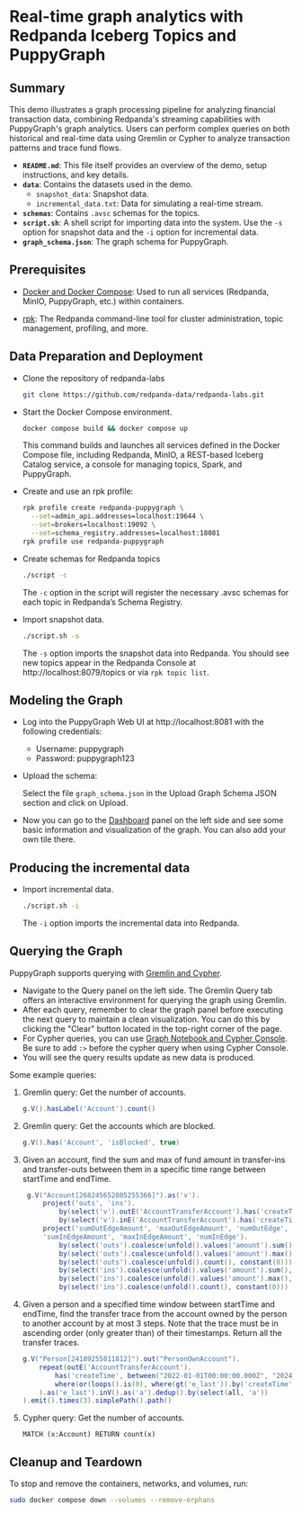 # Real-time graph analytics with Redpanda Iceberg Topics and PuppyGraph

## Summary

This demo illustrates a graph processing pipeline for analyzing financial transaction data, combining Redpanda's streaming capabilities with PuppyGraph's graph analytics. Users can perform complex queries on both historical and real-time data using Gremlin or Cypher to analyze transaction patterns and trace fund flows.


* **`README.md`**: This file itself provides an overview of the demo, setup instructions, and key details.
* **`data`**: Contains the datasets used in the demo.
  * `snapshot_data`: Snapshot data.
  * `incremental_data.txt`: Data for simulating a real-time stream.
* **`schemas`**: Contains `.avsc` schemas for the topics.
* **`script.sh`**: A shell script for importing data into the system. Use the `-s` option for snapshot data and the `-i` option for incremental data.
* **`graph_schema.json`**: The graph schema for PuppyGraph.


## Prerequisites

* [Docker and Docker Compose](https://docs.docker.com/compose/install/): Used to run all services (Redpanda, MinIO, PuppyGraph, etc.) within containers.

* [rpk](https://docs.redpanda.com/current/get-started/rpk-install/): The Redpanda command-line tool for cluster administration, topic management, profiling, and more.
  

##  Data Preparation and Deployment

* Clone the repository of redpanda-labs
  ```bash
  git clone https://github.com/redpanda-data/redpanda-labs.git
  ```

* Start the Docker Compose environment.
  ```bash
  docker compose build && docker compose up
  ```
  This command builds and launches all services defined in the Docker Compose file, including Redpanda, MinIO, a REST-based Iceberg Catalog service, a console for managing topics, Spark, and PuppyGraph.
  
* Create and use an rpk profile:
  ```bash
  rpk profile create redpanda-puppygraph \
    --set=admin_api.addresses=localhost:19644 \
    --set=brokers=localhost:19092 \
    --set=schema_registry.addresses=localhost:18081
  rpk profile use redpanda-puppygraph
  ```

* Create schemas for Redpanda topics
  ```bash
  ./script -c
  ```
  The `-c` option in the script will register the necessary .avsc schemas for each topic in Redpanda’s Schema Registry.


* Import snapshot data.
  ```bash
  ./script.sh -s
  ```
  The `-s` option imports the snapshot data into Redpanda. You should see new topics appear in the Redpanda Console at http://localhost:8079/topics or via `rpk topic list`.


## Modeling the Graph

* Log into the PuppyGraph Web UI at http://localhost:8081 with the following credentials:
  * Username: puppygraph
  * Password: puppygraph123

* Upload the schema:
  
    Select the file `graph_schema.json` in the Upload Graph Schema JSON section and click on Upload.

* Now you can go to the [Dashboard](https://docs.puppygraph.com/graph-visualization/dashboard/?h=dash) panel on the left side and see some basic information and visualization of the graph. You can also add your own tile there.


## Producing the incremental data 
* Import incremental data.
  ```bash
  ./script.sh -i
  ```
  The `-i` option imports the incremental data into Redpanda.


## Querying the Graph
PuppyGraph supports querying with [Gremlin and Cypher](https://docs.puppygraph.com/querying/).
* Navigate to the Query panel on the left side. The Gremlin Query tab offers an interactive environment for querying the graph using Gremlin.
* After each query, remember to clear the graph panel before executing the next query to maintain a clean visualization. You can do this by clicking the "Clear" button located in the top-right corner of the page.
* For Cypher queries, you can use [Graph Notebook and Cypher Console](https://docs.puppygraph.com/querying/querying-using-opencypher/). Be sure to add `:>` before the cypher query when using Cypher Console. 
* You will see the query results update as new data is produced.
  
Some example queries:
1. Gremlin query: Get the number of accounts.
    ```groovy
    g.V().hasLabel('Account').count()
    ```
2. Gremlin query: Get the accounts which are blocked.
    ```groovy
    g.V().has('Account', 'isBlocked', true)
    ```
3. Given an account, find the sum and max of fund amount in transfer-ins and transfer-outs between them in a specific time range between startTime and endTime.
   ```groovy
    g.V("Account[268245652805255366]").as('v').
        project('outs', 'ins').
            by(select('v').outE('AccountTransferAccount').has('createTime', between("2022-01-01T00:00:00.000Z", "2024-01-01T00:00:00.000Z")).fold()).
            by(select('v').inE('AccountTransferAccount').has('createTime', between("2022-01-01T00:00:00.000Z", "2024-01-01T00:00:00.000Z")).fold()).
        project('sumOutEdgeAmount', 'maxOutEdgeAmount', 'numOutEdge', 
        'sumInEdgeAmount', 'maxInEdgeAmount', 'numInEdge').
            by(select('outs').coalesce(unfold().values('amount').sum(), constant(0))).
            by(select('outs').coalesce(unfold().values('amount').max(), constant(-1))).
            by(select('outs').coalesce(unfold().count(), constant(0))).
            by(select('ins').coalesce(unfold().values('amount').sum(), constant(0))).
            by(select('ins').coalesce(unfold().values('amount').max(), constant(-1))).
            by(select('ins').coalesce(unfold().count(), constant(0)))
   ```
4. Given a person and a specified time window between startTime and endTime, find the transfer trace from the account owned by the person to another account by at most 3 steps. Note that the trace must be in ascending order (only greater than) of their timestamps. Return all the
transfer traces.
    ```groovy
    g.V("Person[24189255811812]").out("PersonOwnAccount").
        repeat(outE('AccountTransferAccount').
            has('createTime', between("2022-01-01T00:00:00.000Z", "2024-01-01T00:00:00.000Z")).
            where(or(loops().is(0), where(gt('e_last')).by('createTime'))  
        ).as('e_last').inV().as('a').dedup().by(select(all, 'a'))
    ).emit().times(3).simplePath().path()
    ```
5. Cypher query: Get the number of accounts.
   ```cypher
   MATCH (x:Account) RETURN count(x)
   ```


## Cleanup and Teardown

To stop and remove the containers, networks, and volumes, run:
```bash
sudo docker compose down --volumes --remove-orphans
```
